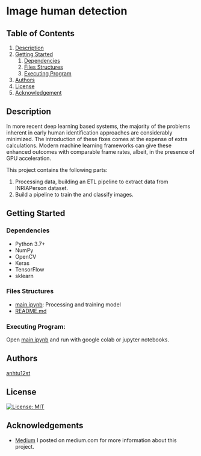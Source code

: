 # Image human detection

## Table of Contents

1. [Description](#description)
2. [Getting Started](#getting_started)
   1. [Dependencies](#dependencies)
   2. [Files Structures](#files_structures)
   3. [Executing Program](#execution)
3. [Authors](#authors)
4. [License](#license)
5. [Acknowledgement](#acknowledgement)

<a name="description"></a>
## Description

In more recent deep learning based systems, the majority of the problems inherent in early human identification approaches are considerably minimized. The introduction of these fixes comes at the expense of extra calculations. Modern machine learning frameworks can give these enhanced outcomes with comparable frame rates, albeit, in the presence of GPU acceleration.

This project contains the following parts:

1. Processing data, building an ETL pipeline to extract data from INRIAPerson dataset.
2. Build a pipeline to train the and classify images.

<a name="getting_started"></a>
## Getting Started

<a name="dependencies"></a>
### Dependencies

- Python 3.7+
- NumPy
- OpenCV
- Keras
- TensorFlow
- sklearn

<a name="files_structures"></a>
### Files Structures

- [main.ipynb](./main.ipynb): Processing and training model
- [README.md](./README.md)

<a name="execution"></a>
### Executing Program:

Open [main.ipynb](./main.ipynb) and run with google colab or jupyter notebooks.

<a name="authors"></a>
## Authors
[anhtu12st](https://github.com/anhtu12st)

<a name="license"></a>
## License
[![License: MIT](https://img.shields.io/badge/License-MIT-yellow.svg)](https://opensource.org/licenses/MIT)

<a name="acknowledgement"></a>
## Acknowledgements

* [Medium](https://medium.com/@anhtu12st/image-human-detection-89756bb6cbb0) I posted on medium.com for more information about this project.
